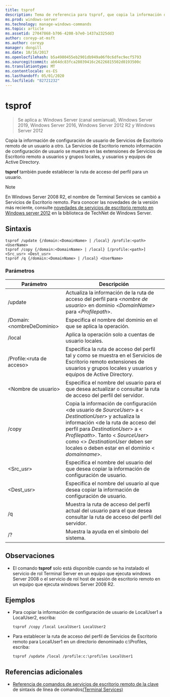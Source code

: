 ```yaml
---
title: tsprof
description: Tema de referencia para tsprof, que copia la información de configuración de usuario de Servicios de Escritorio remoto de un usuario a otro.
ms.prod: windows-server
ms.technology: manage-windows-commands
ms.topic: article
ms.assetid: 27047868-b706-4208-b7e0-1437a2325dd3
author: coreyp-at-msft
ms.author: coreyp
manager: dongill
ms.date: 10/16/2017
ms.openlocfilehash: b5a4980455eb2901db949a06f0c6dfec9ecf5793
ms.sourcegitcommit: ab64dc83fca28039416c26226815502d0193500c
ms.translationtype: MT
ms.contentlocale: es-ES
ms.lasthandoff: 05/01/2020
ms.locfileid: "82721232"
---
```

# <a name="tsprof"></a>tsprof

> Se aplica a: Windows Server (canal semianual), Windows Server 2019, Windows Server 2016, Windows Server 2012 R2 y Windows Server 2012

Copia la información de configuración de usuario de Servicios de Escritorio remoto de un usuario a otro.
La Servicios de Escritorio remoto información de configuración de usuario se muestra en las extensiones de Servicios de Escritorio remoto a usuarios y grupos locales, y usuarios y equipos de Active Directory.

**tsprof** también puede establecer la ruta de acceso del perfil para un usuario.



> [!NOTE]
> En Windows Server 2008 R2, el nombre de Terminal Services se cambió a Servicios de Escritorio remoto. Para conocer las novedades de la versión más reciente, consulte [novedades de servicios de escritorio remoto en Windows server 2012](https://technet.microsoft.com/library/hh831527) en la biblioteca de TechNet de Windows Server.

## <a name="syntax"></a>Sintaxis
```
tsprof /update {/domain:<DomainName> | /local} /profile:<path> <UserName>
tsprof /copy {/domain:<DomainName> | /local} [/profile:<path>] <Src_usr> <Dest_usr>
tsprof /q {/domain:<DomainName> | /local} <UserName>
```

### <a name="parameters"></a>Parámetros
|Parámetro|Descripción|
|-------|--------|
|/update|Actualiza la información de la ruta de acceso del perfil para <*nombre de usuario*> en dominio <*DomainName*> para <*Profilepath*>.|
|/Domain:\<nombreDeDominio>|Especifica el nombre del dominio en el que se aplica la operación.|
|/local|Aplica la operación solo a cuentas de usuario locales.|
|/Profile:\<ruta de acceso>|Especifica la ruta de acceso del perfil tal y como se muestra en el Servicios de Escritorio remoto extensiones de usuarios y grupos locales y usuarios y equipos de Active Directory.|
|\<Nombre de usuario>|Especifica el nombre del usuario para el que desea actualizar o consultar la ruta de acceso del perfil del servidor.|
|/copy|Copia la información de configuración \<de usuario de *SourceUser*> a \< *DestinationUser*> y actualiza la información \<de la ruta de acceso del perfil para *DestinationUser*> a \< *Profilepath*>. Tanto \< *SourceUser*> como \<> *DestinationUser* deben ser locales o deben estar en el dominio \< *domainname*>.|
|\<Src_usr>|Especifica el nombre del usuario del que desea copiar la información de configuración de usuario.|
|\<Dest_usr>|Especifica el nombre del usuario al que desea copiar la información de configuración de usuario.|
|/q|Muestra la ruta de acceso del perfil actual del usuario para el que desea consultar la ruta de acceso del perfil del servidor.|
|/?|Muestra la ayuda en el símbolo del sistema.|

## <a name="remarks"></a>Observaciones
-   El comando **tsprof** solo está disponible cuando se ha instalado el servicio de rol Terminal Server en un equipo que ejecuta windows Server 2008 o el servicio de rol host de sesión de escritorio remoto en un equipo que ejecuta windows Server 2008 R2.

## <a name="examples"></a>Ejemplos
-   Para copiar la información de configuración de usuario de LocalUser1 a LocalUser2, escriba:
    ```
    tsprof /copy /local LocalUser1 LocalUser2
    ```
-   Para establecer la ruta de acceso del perfil de Servicios de Escritorio remoto para LocalUser1 en un directorio denominado c:\Profiles, escriba:
    ```
    tsprof /update /local /profile:c:\profiles LocalUser1
    ```

## <a name="additional-references"></a>Referencias adicionales
- [Referencia de comandos de servicios de escritorio remoto de la clave](command-line-syntax-key.md)
de sintaxis de línea de comandos[(Terminal Services)](remote-desktop-services-terminal-services-command-reference.md)
